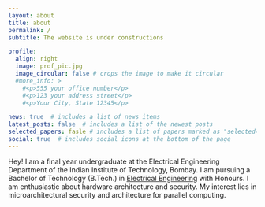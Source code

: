 ```yaml
---
layout: about
title: about
permalink: /
subtitle: The website is under constructions

profile:
  align: right
  image: prof_pic.jpg
  image_circular: false # crops the image to make it circular
  #more_info: >
    #<p>555 your office number</p>
    #<p>123 your address street</p>
    #<p>Your City, State 12345</p>

news: true  # includes a list of news items
latest_posts: false  # includes a list of the newest posts
selected_papers: fasle # includes a list of papers marked as "selected={true}"
social: true  # includes social icons at the bottom of the page
---
```


Hey! I am a final year undergraduate at the Electrical Engineering Department of the Indian Institute of Technology, Bombay. I am pursuing a Bachelor of Technology (B.Tech.) in [Electrical Engineering](https://www.ee.iitb.ac.in/web/index.php) with Honours. 
I am enthusiastic about hardware architecture and security. My interest lies in microarchitectural security and architecture for parallel computing.


